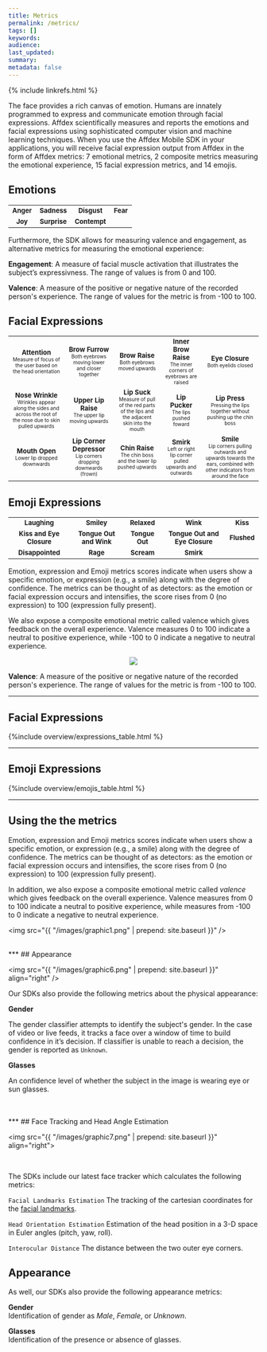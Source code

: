 ```yaml
---
title: Metrics
permalink: /metrics/
tags: []
keywords:
audience:
last_updated:
summary:
metadata: false
---
```

{% include linkrefs.html %}

The face provides a rich canvas of emotion. Humans are innately programmed to express and communicate emotion through facial expressions. Affdex scientifically measures and reports the emotions and facial expressions using sophisticated computer vision and machine learning techniques. When you use the Affdex Mobile SDK in your applications, you will receive facial expression output from Affdex in the form of Affdex metrics: 7 emotional metrics, 2 composite metrics measuring the emotional experience, 15 facial expression metrics, and 14 emojis.

## Emotions

<table border="0">
<tr>
<td><font size="2"><img src="{{ "/images/faces/Anger.jpg" | prepend: site.baseurl }}" | prepend: site.baseurl }}" alt="" title="Anger" align=center>
<center><strong>Anger</strong></center></font></td>
<td><font size="2"><img src="{{ "/images/faces/Sadness.jpg" | prepend: site.baseurl }}" alt="" title="Sadness" align=center>
<center><strong>Sadness</strong></center></font></td>
<td><font size="2"><img src="{{ "/images/faces/Disgust.jpg" | prepend: site.baseurl }}" alt="" title="Disgust" align=center>
<center><strong>Disgust</strong></center></font></td>
<td><font size="2"><img src="{{ "/images/faces/Fear.jpg" | prepend: site.baseurl }}" alt="" title="Fear" align=center>
<center><strong>Fear</strong></center></font></td>
</tr>
<tr>
<td><font size="2"><img src="{{ "/images/faces/Joy.jpg" | prepend: site.baseurl }}" alt="" title="Joy" align=center>
<center><strong>Joy</strong></center></font></td>
<td><font size="2"><img src="{{ "/images/faces/Surprise.jpg" | prepend: site.baseurl }}" alt="" title="Surprise" align=center>
<center><strong>Surprise</strong></center></font></td>
<td><font size="2"><img src="{{ "/images/faces/Contempt.jpg" | prepend: site.baseurl }}" alt="" title="Contempt" align=center>
<center><strong>Contempt</strong></center></font></td>
</tr>
</table>

Furthermore, the SDK allows for measuring valence and engagement, as alternative metrics for measuring the emotional experience:

<strong>Engagement</strong>: A measure of facial muscle activation that illustrates the subject’s expressivness. The range of values is from 0 and 100.

<strong>Valence</strong>: A measure of the positive or negative nature of the recorded person's experience. The range of values for the metric is from -100 to 100.

## Facial Expressions 

<table border="0">
<tr>
<td><font size="2"><img src="{{ "/images/faces/Attention.jpg" | prepend: site.baseurl }}" alt="" title="Attention" align=center>
<center><strong>Attention</strong></center><font size="1">
<center>Measure of focus of the user based on the head orientation</center></font></font></td>
<td><font size="2"><img src="{{ "/images/faces/Brow%20Furrow.jpg" | prepend: site.baseurl }}" alt="" title="Brow Furrow" align=center>
<center><strong>Brow Furrow</strong></center><font size="1">
<center>Both eyebrows moving lower and closer together</center></font></font></td>
<td><font size="2"><img src="{{ "/images/faces/Brow%20Raise.jpg" | prepend: site.baseurl }}" alt="" title="Brow Raise" align=center>
<center><strong>Brow Raise</strong></center><font size="1">
<center>Both eyebrows moved upwards</center></font></font></td>
<td><font size="2"><img src="{{ "/images/faces/Inner%20Brow%20Raise.jpg" | prepend: site.baseurl }}" alt="" title="Inner Brow Raise" align=center>
<center><strong>Inner Brow Raise</strong></center><font size="1">
<center>The inner corners of eyebrows are raised</center></font></font></td>
<td><font size="2"><img src="{{ "/images/faces/Eye%20Closure.jpg" | prepend: site.baseurl }}" alt="" title="Eye Closure" align=center>
<center><strong>Eye Closure</strong></center><font size="1">
<center>Both eyelids closed</center></font></font></td>
</tr>
<tr>
<td><font size="2"><img src="{{ "/images/faces/Nose%20Wrinkle.jpg" | prepend: site.baseurl }}" alt="" title="Nose Wrinkle" align=center>
<center><strong>Nose Wrinkle</strong></center><font size="1">
<center>Wrinkles appear along the sides and across the root of the nose due to skin pulled upwards</center></font></font></td>
<td><font size="2"><img src="{{ "/images/faces/Upper%20Lip%20Raise.jpg" | prepend: site.baseurl }}" alt="" title="Upper Lip Raise" align=center>
<center><strong>Upper Lip Raise</strong></center><font size="1">
<center>The upper lip moving upwards</center></font></font></td>
<td><font size="2"><img src="{{ "/images/faces/Lip%20Suck.jpg" | prepend: site.baseurl }}" alt="" title="Lip Suck" align=center>
<center><strong>Lip Suck</strong></center><font size="1">
<center>Measure of pull of the red parts of the lips and the adjacent skin into the mouth</center></font></font></td>
<td><font size="2"><img src="{{ "/images/faces/Lip%20Pucker.jpg" | prepend: site.baseurl }}" alt="" title="Lip Pucker" align=center>
<center><strong>Lip Pucker</strong></center><font size="1">
<center>The lips pushed foward</center></font></font></td>
<td><font size="2"><img src="{{ "/images/faces/Lip%20Press.jpg" | prepend: site.baseurl }}" alt="" title="Lip Press" align=center>
<center><strong>Lip Press</strong></center><font size="1">
<center>Pressing the lips together without pushing up the chin boss</center></font></font></td>
</tr>
<tr>
<td><font size="2"><img src="{{ "/images/faces/Mouth%20Open.jpg" | prepend: site.baseurl }}" alt="" title="Mouth Open" align=center>
<center><strong>Mouth Open</strong></center><font size="1">
<center>Lower lip dropped downwards</center></font></font></td>
<td><font size="2"><img src="{{ "/images/faces/Lip%20Depressor.jpg" | prepend: site.baseurl }}" alt="" title="Lip Depressor" align=center>
<center><strong>Lip Corner Depressor</strong></center><font size="1">
<center>Lip corners dropping downwards (frown)</center></font></font></td>
<td><font size="2"><img src="{{ "/images/faces/Chin%20Raise.jpg" | prepend: site.baseurl }}" alt="" title="Chin Raise" align=center>
<center><strong>Chin Raise</strong></center><font size="1">
<center>The chin boss and the lower lip pushed upwards</center></font></font></td>
<td><font size="2"><img src="{{ "/images/faces/Smirk.jpg" | prepend: site.baseurl }}" | prepend: site.baseurl }}" alt="" title="Smirk" align=center>
<center><strong>Smirk</strong></center><font size="1">
<center>Left or right lip corner pulled upwards and outwards</center></font></font></td>
<td><font size="2"><img src="{{ "/images/faces/Smile.jpg" | prepend: site.baseurl }}" alt="" title="Smile" align=center>
<center><strong>Smile</strong></center><font size="1">
<center>Lip corners pulling outwards and upwards towards the ears, combined with other indicators from around the face</center></font></font></td>
</tr>
</table>

## Emoji Expressions

<table border="0">
<tr>
<td><font size="2"><img src="{{ "/images/emoji/laughing.jpg" | prepend: site.baseurl }}" alt="" title="Laughing" align=center>
<center><strong>Laughing</strong></center></font></td>
<td><font size="2"><img src="{{ "/images/emoji/smiley.jpg" | prepend: site.baseurl }}" alt="" title="Smiley" align=center>
<center><strong>Smiley</strong></center></font></td>
<td><font size="2"><img src="{{ "/images/emoji/relaxed.jpg" | prepend: site.baseurl }}" alt="" title="Relaxed" align=center>
<center><strong>Relaxed</strong></center></font></td>
<td><font size="2"><img src="{{ "/images/emoji/wink.jpg" | prepend: site.baseurl }}" alt="" title="Wink" align=center>
<center><strong>Wink</strong></center></font></td>
<td><font size="2"><img src="{{ "/images/emoji/kiss.jpg" | prepend: site.baseurl }}" alt="" title="Kiss" align=center>
<center><strong>Kiss</strong></center></font></td>
</tr>
<tr>
<td><font size="2"><img src="{{ "/images/emoji/kissAndEyeClosure.jpg" | prepend: site.baseurl }}" alt="" title="Kiss and Eye Closure" align=center>
<center><strong>Kiss and Eye Closure</strong></center></font></td>
<td><font size="2"><img src="{{ "/images/emoji/tongueOutAndWink.jpg" | prepend: site.baseurl }}" alt="" title="Tongue Out and Wink" align=center>
<center><strong>Tongue Out and Wink</strong></center></font></td>
<td><font size="2"><img src="{{ "/images/emoji/tongueOut.jpg" | prepend: site.baseurl }}" alt="" title="Tongue Out" align=center>
<center><strong>Tongue Out</strong></center></font></td>
<td><font size="2"><img src="{{ "/images/emoji/tongueOutAndEyeClosure.jpg" | prepend: site.baseurl }}" alt="" title="Tongue Out and Eye Closure" align=center>
<center><strong>Tongue Out and Eye Closure</strong></center></font></td>
<td><font size="2"><img src="{{ "/images/emoji/flushed.jpg" | prepend: site.baseurl }}" alt="" title="Flushed" align=center>
<center><strong>Flushed</strong></center></font></td>
</tr>
<tr>
<td><font size="2"><img src="{{ "/images/emoji/disappointed.jpg" | prepend: site.baseurl }}" alt="" title="Disappointed" align=center>
<center><strong>Disappointed</strong></center></font></td>
<td><font size="2"><img src="{{ "/images/emoji/Rage.jpg" | prepend: site.baseurl }}" alt="" title="Rage" align=center>
<center><strong>Rage</strong></center></font></td>
<td><font size="2"><img src="{{ "/images/emoji/scream.jpg" | prepend: site.baseurl }}" alt="" title="Scream" align=center>
<center><strong>Scream</strong></center></font></td>
<td><font size="2"><img src="{{ "/images/emoji/smirk.jpg" | prepend: site.baseurl }}" alt="" title="Smirk" align=center>
<center><strong>Smirk</strong></center></font></td>
</tr>
</table>


Emotion, expression and Emoji metrics scores indicate when users show a specific emotion, or expression (e.g., a smile) along with the degree of confidence. The metrics can be thought of as detectors: as the emotion or facial expression occurs and intensifies, the score rises from 0 (no expression) to 100 (expression fully present). 

We also expose a composite emotional metric called valence which gives feedback on the overall experience. Valence measures 0 to 100 indicate a neutral to positive experience, while -100 to 0 indicate a negative to neutral experience.

<center><img src="{{ "/images/graphic1.png" | prepend: site.baseurl }}"></center>

<strong>Valence</strong>: A measure of the positive or negative nature of the recorded person's experience. The range of values for the metric is from -100 to 100.

***
## Facial Expressions

{%include overview/expressions_table.html %}

***
## Emoji Expressions

{%include overview/emojis_table.html %}

***
## Using the the metrics
Emotion, expression and Emoji metrics scores indicate when users show a specific emotion, or expression (e.g., a smile) along with the degree of confidence. The metrics can be thought of as detectors: as the emotion or facial expression occurs and intensifies, the score rises from 0 (no expression) to 100 (expression fully present).

In addition, we also expose a composite emotional metric called _valence_ which gives feedback on the overall experience. Valence measures from 0 to 100 indicate a neutral to positive experience, while measures from -100 to 0 indicate a negative to neutral experience.

<img src="{{ "/images/graphic1.png" | prepend: site.baseurl }}" />

<br />
***
## Appearance

<img src="{{ "/images/graphic6.png" | prepend: site.baseurl }}" align="right" />

Our SDKs also provide the following metrics about the physical appearance:

**Gender**

The gender classifier attempts to identify the subject's gender. In the case of video or live feeds, it tracks a face over a window of time to build confidence in it’s decision. If classifier is unable to reach a decision, the gender is reported as `Unknown`.


**Glasses**  

An confidence level of whether the subject in the image is wearing eye or sun glasses.  

<br />
<br />
***
## Face Tracking and Head Angle Estimation

<img src="{{ "/images/graphic7.png" | prepend: site.baseurl }}" align="right">

<br />

The SDKs include our latest face tracker which calculates the following metrics:

`Facial Landmarks Estimation`
The tracking of the cartesian coordinates for the [facial landmarks](/fpi/).

`Head Orientation Estimation`
Estimation of the head position in a 3-D space in Euler angles (pitch, yaw, roll).

`Interocular Distance`
The distance between the two outer eye corners.

## Appearance

As well, our SDKs also provide the following appearance metrics:

<strong>Gender</strong>  
Identification of gender as <em>Male</em>, <em>Female</em>, or <em>Unknown</em>.

<strong>Glasses</strong>  
Identification of the presence or absence of glasses.

<br></br>
<br></br>
